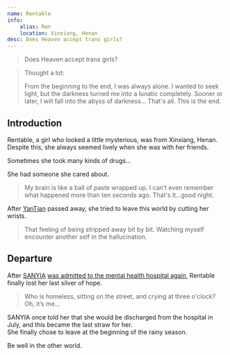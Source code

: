 ```yaml
---
name: Rentable
info:
    alias: Ren
    location: Xinxiang, Henan
desc: Does Heaven accept trans girls?
---
```


> Does Heaven accept trans girls?

> Thought a lot:
>
> From the beginning to the end, I was always alone.
> I wanted to seek light, but the darkness turned me into a lunatic completely.
> Sooner or later, I will fall into the abyss of darkness…
> That's all. This is the end.

## Introduction

Rentable, a girl who looked a little mysterious, was from Xinxiang, Henan.  
Despite this, she always seemed lively when she was with her friends.

Sometimes she took many kinds of drugs...  

She had someone she cared about.

> My brain is like a ball of paste wrapped up.
> I can’t even remember what happened more than ten seconds ago.
> That's it...good night.

After [YanTian](https://one-among.us/profile/SS3B_0016) passed away, she tried to leave this world by cutting her wrists.

> That feeling of being stripped away bit by bit.
> Watching myself encounter another self in the hallucination.

## Departure

After [SANYIA](http://www.sanyia.top) [was admitted to the mental health hospital again](https://meow.sanyia.top/index.php/archives/357/), Rentable finally lost her last silver of hope.

> Who is homeless, sitting on the street, and crying at three o'clock?
> Oh, it’s me...

SANYIA once told her that she would be discharged from the hospital in July, and this became the last straw for her.  
She finally chose to leave at the beginning of the rainy season.

Be well in the other world.

<p style="font-size: 0.001px;">醉后不知天在水,满船清梦压星河</p>
